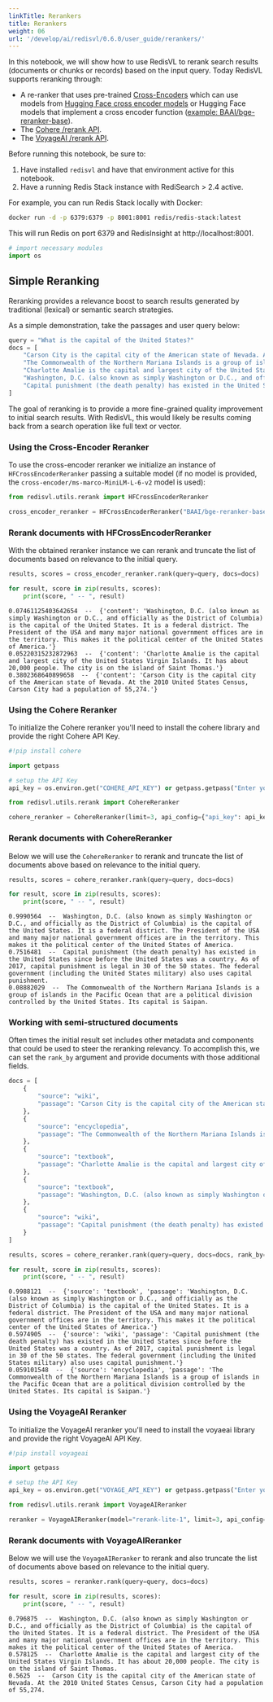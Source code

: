 ```yaml
---
linkTitle: Rerankers
title: Rerankers
weight: 06
url: '/develop/ai/redisvl/0.6.0/user_guide/rerankers/'
---
```



In this notebook, we will show how to use RedisVL to rerank search results
(documents or chunks or records) based on the input query. Today RedisVL
supports reranking through: 

- A re-ranker that uses pre-trained [Cross-Encoders](https://sbert.net/examples/applications/cross-encoder/README.html) which can use models from [Hugging Face cross encoder models](https://huggingface.co/cross-encoder) or Hugging Face models that implement a cross encoder function ([example: BAAI/bge-reranker-base](https://huggingface.co/BAAI/bge-reranker-base)).
- The [Cohere /rerank API](https://docs.cohere.com/docs/rerank-2).
- The [VoyageAI /rerank API](https://docs.voyageai.com/docs/reranker).

Before running this notebook, be sure to:
1. Have installed ``redisvl`` and have that environment active for this notebook.
2. Have a running Redis Stack instance with RediSearch > 2.4 active.

For example, you can run Redis Stack locally with Docker:

```bash
docker run -d -p 6379:6379 -p 8001:8001 redis/redis-stack:latest
```

This will run Redis on port 6379 and RedisInsight at http://localhost:8001.


```python
# import necessary modules
import os
```

## Simple Reranking

Reranking provides a relevance boost to search results generated by
traditional (lexical) or semantic search strategies.

As a simple demonstration, take the passages and user query below:


```python
query = "What is the capital of the United States?"
docs = [
    "Carson City is the capital city of the American state of Nevada. At the 2010 United States Census, Carson City had a population of 55,274.",
    "The Commonwealth of the Northern Mariana Islands is a group of islands in the Pacific Ocean that are a political division controlled by the United States. Its capital is Saipan.",
    "Charlotte Amalie is the capital and largest city of the United States Virgin Islands. It has about 20,000 people. The city is on the island of Saint Thomas.",
    "Washington, D.C. (also known as simply Washington or D.C., and officially as the District of Columbia) is the capital of the United States. It is a federal district. The President of the USA and many major national government offices are in the territory. This makes it the political center of the United States of America.",
    "Capital punishment (the death penalty) has existed in the United States since before the United States was a country. As of 2017, capital punishment is legal in 30 of the 50 states. The federal government (including the United States military) also uses capital punishment."
]
```

The goal of reranking is to provide a more fine-grained quality improvement to
initial search results. With RedisVL, this would likely be results coming back
from a search operation like full text or vector.

### Using the Cross-Encoder Reranker

To use the cross-encoder reranker we initialize an instance of `HFCrossEncoderReranker` passing a suitable model (if no model is provided, the `cross-encoder/ms-marco-MiniLM-L-6-v2` model is used):  


```python
from redisvl.utils.rerank import HFCrossEncoderReranker

cross_encoder_reranker = HFCrossEncoderReranker("BAAI/bge-reranker-base")
```

### Rerank documents with HFCrossEncoderReranker

With the obtained reranker instance we can rerank and truncate the list of
documents based on relevance to the initial query.


```python
results, scores = cross_encoder_reranker.rank(query=query, docs=docs)
```


```python
for result, score in zip(results, scores):
    print(score, " -- ", result)
```

    0.07461125403642654  --  {'content': 'Washington, D.C. (also known as simply Washington or D.C., and officially as the District of Columbia) is the capital of the United States. It is a federal district. The President of the USA and many major national government offices are in the territory. This makes it the political center of the United States of America.'}
    0.05220315232872963  --  {'content': 'Charlotte Amalie is the capital and largest city of the United States Virgin Islands. It has about 20,000 people. The city is on the island of Saint Thomas.'}
    0.3802368640899658  --  {'content': 'Carson City is the capital city of the American state of Nevada. At the 2010 United States Census, Carson City had a population of 55,274.'}


### Using the Cohere Reranker

To initialize the Cohere reranker you'll need to install the cohere library and provide the right Cohere API Key.


```python
#!pip install cohere
```


```python
import getpass

# setup the API Key
api_key = os.environ.get("COHERE_API_KEY") or getpass.getpass("Enter your Cohere API key: ")
```


```python
from redisvl.utils.rerank import CohereReranker

cohere_reranker = CohereReranker(limit=3, api_config={"api_key": api_key})
```

### Rerank documents with CohereReranker

Below we will use the `CohereReranker` to rerank and truncate the list of
documents above based on relevance to the initial query.


```python
results, scores = cohere_reranker.rank(query=query, docs=docs)
```


```python
for result, score in zip(results, scores):
    print(score, " -- ", result)
```

    0.9990564  --  Washington, D.C. (also known as simply Washington or D.C., and officially as the District of Columbia) is the capital of the United States. It is a federal district. The President of the USA and many major national government offices are in the territory. This makes it the political center of the United States of America.
    0.7516481  --  Capital punishment (the death penalty) has existed in the United States since before the United States was a country. As of 2017, capital punishment is legal in 30 of the 50 states. The federal government (including the United States military) also uses capital punishment.
    0.08882029  --  The Commonwealth of the Northern Mariana Islands is a group of islands in the Pacific Ocean that are a political division controlled by the United States. Its capital is Saipan.


### Working with semi-structured documents

Often times the initial result set includes other metadata and components that could be used to steer the reranking relevancy. To accomplish this, we can set the `rank_by` argument and provide documents with those additional fields.


```python
docs = [
    {
        "source": "wiki",
        "passage": "Carson City is the capital city of the American state of Nevada. At the 2010 United States Census, Carson City had a population of 55,274."
    },
    {
        "source": "encyclopedia",
        "passage": "The Commonwealth of the Northern Mariana Islands is a group of islands in the Pacific Ocean that are a political division controlled by the United States. Its capital is Saipan."
    },
    {
        "source": "textbook",
        "passage": "Charlotte Amalie is the capital and largest city of the United States Virgin Islands. It has about 20,000 people. The city is on the island of Saint Thomas."
    },
    {
        "source": "textbook",
        "passage": "Washington, D.C. (also known as simply Washington or D.C., and officially as the District of Columbia) is the capital of the United States. It is a federal district. The President of the USA and many major national government offices are in the territory. This makes it the political center of the United States of America."
    },
    {
        "source": "wiki",
        "passage": "Capital punishment (the death penalty) has existed in the United States since before the United States was a country. As of 2017, capital punishment is legal in 30 of the 50 states. The federal government (including the United States military) also uses capital punishment."
    }
]
```


```python
results, scores = cohere_reranker.rank(query=query, docs=docs, rank_by=["passage", "source"])
```


```python
for result, score in zip(results, scores):
    print(score, " -- ", result)
```

    0.9988121  --  {'source': 'textbook', 'passage': 'Washington, D.C. (also known as simply Washington or D.C., and officially as the District of Columbia) is the capital of the United States. It is a federal district. The President of the USA and many major national government offices are in the territory. This makes it the political center of the United States of America.'}
    0.5974905  --  {'source': 'wiki', 'passage': 'Capital punishment (the death penalty) has existed in the United States since before the United States was a country. As of 2017, capital punishment is legal in 30 of the 50 states. The federal government (including the United States military) also uses capital punishment.'}
    0.059101548  --  {'source': 'encyclopedia', 'passage': 'The Commonwealth of the Northern Mariana Islands is a group of islands in the Pacific Ocean that are a political division controlled by the United States. Its capital is Saipan.'}


### Using the VoyageAI Reranker

To initialize the VoyageAI reranker you'll need to install the voyaeai library and provide the right VoyageAI API Key.


```python
#!pip install voyageai
```


```python
import getpass

# setup the API Key
api_key = os.environ.get("VOYAGE_API_KEY") or getpass.getpass("Enter your VoyageAI API key: ")
```


```python
from redisvl.utils.rerank import VoyageAIReranker

reranker = VoyageAIReranker(model="rerank-lite-1", limit=3, api_config={"api_key": api_key})# Please check the available models at https://docs.voyageai.com/docs/reranker
```

### Rerank documents with VoyageAIReranker

Below we will use the `VoyageAIReranker` to rerank and also truncate the list of
documents above based on relevance to the initial query.


```python
results, scores = reranker.rank(query=query, docs=docs)
```


```python
for result, score in zip(results, scores):
    print(score, " -- ", result)
```

    0.796875  --  Washington, D.C. (also known as simply Washington or D.C., and officially as the District of Columbia) is the capital of the United States. It is a federal district. The President of the USA and many major national government offices are in the territory. This makes it the political center of the United States of America.
    0.578125  --  Charlotte Amalie is the capital and largest city of the United States Virgin Islands. It has about 20,000 people. The city is on the island of Saint Thomas.
    0.5625  --  Carson City is the capital city of the American state of Nevada. At the 2010 United States Census, Carson City had a population of 55,274.

